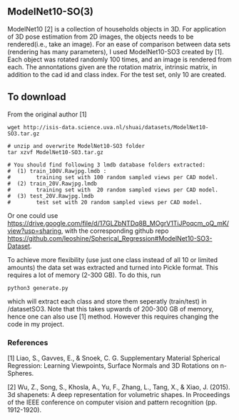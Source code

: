 
## ModelNet10-SO(3)
ModelNet10 [2] is a collection of households objects in 3D. For application of 3D pose estimation from 2D images, the objects needs to be rendered(i.e., take an image). For an ease of comparison between data sets (rendering has many parameters), I used ModelNet10-SO3 created by [1]. Each object was rotated randomly 100 times, and an image is rendered from each. The annontations given are the rotation matrix, intrinsic matrix, in addition to the cad id and class index. For the test set, only 10 are created. 

## To download
From the original author [1]
```
wget http://isis-data.science.uva.nl/shuai/datasets/ModelNet10-SO3.tar.gz

# unzip and overwrite ModelNet10-SO3 folder
tar xzvf ModelNet10-SO3.tar.gz

# You should find following 3 lmdb database folders extracted:
#  (1) train_100V.Rawjpg.lmdb : 
#        training set with 100 random sampled views per CAD model. 
#  (2) train_20V.Rawjpg.lmdb
#        training set with  20 random sampled views per CAD model. 
#  (3) test_20V.Rawjpg.lmdb  
#        test set with 20 random sampled views per CAD model. 

```
Or one could use
https://drive.google.com/file/d/17GLZbNTDq8B_MOgrV1TiJPoqcm_oQ_mK/view?usp=sharing, with the corresponding github repo https://github.com/leoshine/Spherical_Regression#ModelNet10-SO3-Dataset.

To achieve more flexibility (use just one class instead of all 10 or limited amounts) the data set was extracted and turned into Pickle format. This requires a lot of memory (2-300 GB). To do this, run


```
python3 generate.py
```

which will extract each class and store them seperatly (train/test) in /datasetSO3. Note that this takes upwards of 200-300 GB of memory, hence one can also use [1] method. However this requires changing the code in my project. 


### References
[1] Liao, S., Gavves, E., & Snoek, C. G. Supplementary Material Spherical Regression: Learning Viewpoints, Surface Normals and 3D Rotations on n-Spheres.

[2] Wu, Z., Song, S., Khosla, A., Yu, F., Zhang, L., Tang, X., & Xiao, J. (2015). 3d shapenets: A deep representation for volumetric shapes. In Proceedings of the IEEE conference on computer vision and pattern recognition (pp. 1912-1920).
